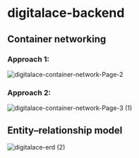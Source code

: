 # digitalace-backend

## Container networking
### Approach 1:
![digitalace-container-network-Page-2](https://user-images.githubusercontent.com/24221801/119248648-2514be80-bbc5-11eb-872e-0b3fff1545a7.png)

### Approach 2:
![digitalace-container-network-Page-3 (1)](https://user-images.githubusercontent.com/24221801/119255226-2bb72c00-bbed-11eb-972a-41624b5cdc3b.png)

## Entity–relationship model 
![digitalace-erd (2)](https://user-images.githubusercontent.com/24221801/118578199-4e48df80-b7be-11eb-8fc2-56b8e361721f.png)

